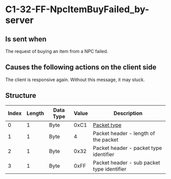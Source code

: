 # C1-32-FF-NpcItemBuyFailed_by-server

## Is sent when

The request of buying an item from a NPC failed.

## Causes the following actions on the client side

The client is responsive again. Without this message, it may stuck.

## Structure

| Index | Length | Data Type | Value | Description |
|-------|--------|-----------|-------|-------------|
| 0 | 1 |   Byte   | 0xC1  | [Packet type](PacketTypes.md) |
| 1 | 1 |    Byte   |   4   | Packet header - length of the packet |
| 2 | 1 |    Byte   | 0x32  | Packet header - packet type identifier |
| 3 | 1 |    Byte   | 0xFF  | Packet header - sub packet type identifier |